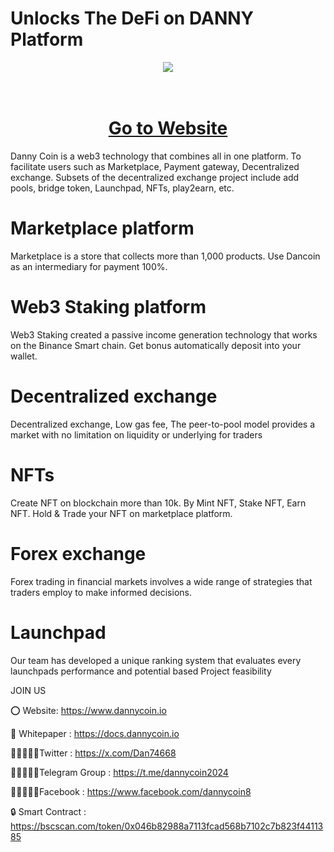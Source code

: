 # Unlocks The DeFi on DANNY Platform
<div align="center"><img src="https://dannycoin.io/wp-content/uploads/2024/07/photo_6134157079552834558_y-removebg-preview-1-1.png" /><br />
</div>
<div align="center">
  <h1><br />
    <a href="https://dannycoin.io/" target="_blank">Go to Website<br />
    </a></h1>
</div>
Danny Coin is a web3 technology that combines all in one platform. To facilitate users such as Marketplace, Payment gateway, Decentralized exchange. Subsets of the decentralized exchange project include add pools, bridge token, Launchpad, NFTs, play2earn, etc.

# Marketplace platform
Marketplace is a store that collects more than 1,000 products. Use Dancoin as an intermediary for payment 100%.

# Web3 Staking platform
Web3 Staking created a passive income generation technology that works on the Binance Smart chain. Get bonus automatically deposit into your wallet.

# Decentralized exchange
Decentralized exchange, Low gas fee, The peer-to-pool model provides a market with no limitation on liquidity or underlying for traders

# NFTs
Create NFT on blockchain more than 10k. By Mint NFT, Stake NFT, Earn NFT. Hold & Trade your NFT on marketplace platform.

# Forex exchange
Forex trading in financial markets involves a wide range of strategies that traders employ to make informed decisions.

# Launchpad
Our team has developed a unique ranking system that evaluates every launchpads performance and potential based Project feasibility

JOIN US

⭕ Website: https://www.dannycoin.io

📄 Whitepaper : https://docs.dannycoin.io

👨🏿‍🤝‍👨🏿Twitter : https://x.com/Dan74668

👨🏿‍🤝‍👨🏿Telegram Group : https://t.me/dannycoin2024

👨🏿‍🤝‍👨🏿Facebook : https://www.facebook.com/dannycoin8

🔒 Smart Contract : https://bscscan.com/token/0x046b82988a7113fcad568b7102c7b823f4411385
